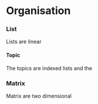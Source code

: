 # Organisation

### List
Lists are linear

#### Topic 
The topics are indexed lists and the 

### Matrix
Matrix are two dimensional 
